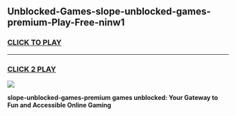 
## Unblocked-Games-slope-unblocked-games-premium-Play-Free-ninw1
<h3>
<a href="https://premium76.site?title=slope-unblocked-games-premium&ref=15A">CLICK TO PLAY</a></h3>
<hr>

<h3>
<a href="https://premium76.site?title=slope-unblocked-games-premium&ref=15A">CLICK 2 PLAY</a>
  
</h3>

<a href="https://premium76.site?title=slope-unblocked-games-premium&ref=15A"><img src="https://clearcache.store/games.png"></a>


**slope-unblocked-games-premium games unblocked: Your Gateway to Fun and Accessible Online Gaming**
